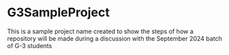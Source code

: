 # G3SampleProject
This is a sample project name created to show the steps of how a repository will be made during a discussion with the September 2024 batch of G-3 students
